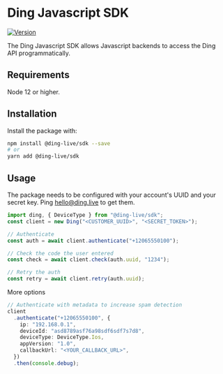 # Ding Javascript SDK

[![Version](https://img.shields.io/npm/v/@ding-live/sdk.svg)](https://www.npmjs.org/package/@ding-live/sdk)

The Ding Javascript SDK allows Javascript backends to access the Ding API programmatically.

## Requirements

Node 12 or higher.

## Installation

Install the package with:

```sh
npm install @ding-live/sdk --save
# or
yarn add @ding-live/sdk
```

## Usage

The package needs to be configured with your account's UUID and your secret key. Ping hello@ding.live to get them.

```typescript
import ding, { DeviceType } from "@ding-live/sdk";
const client = new Ding("<CUSTOMER_UUID>", "<SECRET_TOKEN>");

// Authenticate
const auth = await client.authenticate("+12065550100");

// Check the code the user entered
const check = await client.check(auth.uuid, "1234");

// Retry the auth
const retry = await client.retry(auth.uuid);
```

More options

```typescript
// Authenticate with metadata to increase spam detection
client
  .authenticate("+12065550100", {
    ip: "192.168.0.1",
    deviceId: "asd8789asf76a98sdf6sdf7s7d8",
    deviceType: DeviceType.Ios,
    appVersion: "1.0",
    callbackUrl: "<YOUR_CALLBACK_URL>",
  })
  .then(console.debug);
```
